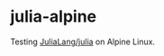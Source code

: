 # julia-alpine

Testing [JuliaLang/julia][julia-url] on Alpine Linux.

[julia-url]: https://github.com/JuliaLang/julia
